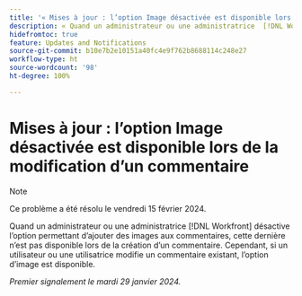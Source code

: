 ```yaml
---
title: '« Mises à jour : l’option Image désactivée est disponible lors de la modification d’un commentaire »'
description: « Quand un administrateur ou une administratrice  [!DNL Workfront]  désactive l’option permettant d’ajouter des images aux commentaires, cette dernière n’est pas disponible lors de la création d’un commentaire. Cependant, si un utilisateur ou une utilisatrice modifie un commentaire existant, l’option d’image est disponible. »
hidefromtoc: true
feature: Updates and Notifications
source-git-commit: b10e7b2e10151a40fc4e9f762b8688114c248e27
workflow-type: ht
source-wordcount: '98'
ht-degree: 100%

---
```



# Mises à jour : l’option Image désactivée est disponible lors de la modification d’un commentaire

>[!NOTE]
>
>Ce problème a été résolu le vendredi 15 février 2024.

Quand un administrateur ou une administratrice [!DNL Workfront] désactive l’option permettant d’ajouter des images aux commentaires, cette dernière n’est pas disponible lors de la création d’un commentaire. Cependant, si un utilisateur ou une utilisatrice modifie un commentaire existant, l’option d’image est disponible.

_Premier signalement le mardi 29 janvier 2024._
